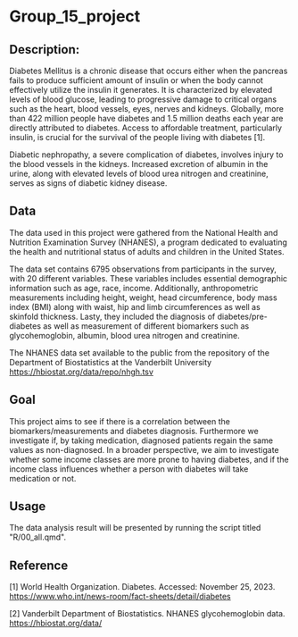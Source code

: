 # Group_15_project

## Description:

Diabetes Mellitus is a chronic disease that occurs either when the pancreas fails to produce sufficient amount of insulin or when the body cannot effectively utilize the insulin it generates. It is characterized by elevated levels of blood glucose, leading to progressive damage to critical organs such as the heart, blood vessels, eyes, nerves and kidneys. Globally, more than 422 million people have diabetes and 1.5 million deaths each year are directly attributed to diabetes. Access to affordable treatment, particularly insulin, is crucial for the survival of the people living with diabetes [1].

Diabetic nephropathy, a severe complication of diabetes, involves injury to the blood vessels in the kidneys. Increased excretion of albumin in the urine, along with elevated levels of blood urea nitrogen and creatinine, serves as signs of diabetic kidney disease.

## Data

The data used in this project were gathered from the National Health and Nutrition Examination Survey (NHANES), a program dedicated to evaluating the health and nutritional status of adults and children in the United States.

The data set contains 6795 observations from participants in the survey, with 20 different variables. These variables includes essential demographic information such as age, race, income. Additionally, anthropometric measurements including height, weight, head circumference, body mass index (BMI) along with waist, hip and limb circumferences as well as skinfold thickness. Lasty, they included the diagnosis of diabetes/pre-diabetes as well as measurement of different biomarkers such as glycohemoglobin, albumin, blood urea nitrogen and creatinine.

The NHANES data set available to the public from the repository of the Department of Biostatistics at the Vanderbilt University <https://hbiostat.org/data/repo/nhgh.tsv>

## Goal
This project aims to see if there is a correlation between the biomarkers/measurements and diabetes diagnosis. Furthermore we investigate if, by taking medication, diagnosed patients regain the same values as non-diagnosed. 
In a broader perspective, we aim to investigate whether some income classes are more prone to having diabetes, and if the income class influences whether a person with diabetes will take medication or not.



## Usage
The data analysis result will be presented by running the script titled "R/00_all.qmd".



## Reference
[1] World Health Organization. Diabetes. Accessed: November 25, 2023. https://www.who.int/news-room/fact-sheets/detail/diabetes

[2] Vanderbilt Department of Biostatistics. NHANES glycohemoglobin data. https://hbiostat.org/data/
